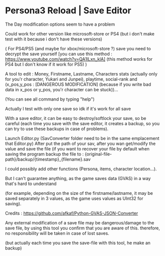 # Persona3 Reload | Save Editor
The Day modification options seem to have a problem

Could work for other version like microsoft-store or PS4 (but i don't make test with it because i don't have these versions)

( For PS4/PS5 (and maybe for xbox/microsoft-store ?) save you need to decrypt the save yourself [you can use this method : https://www.youtube.com/watch?v=QA1lLxn_klA] (this method works for PS4 but I don't know if it work for PS5) )

A tool to edit : Money, Firstname, Lastname, Characters stats (actually
only for you'r character, Yukari and Junpei), playtime, social-rank and (x_pos,y_pos 
: [DANGEROUS MODIFICATION] (because if you write bad data in x_pos or y_pos, you'r character can be stuck))...

(You can see all command by typing "help")

Actually I test with only one save so idk if it's work for all save

With a save editor, it can be easy to destroy/softlock your save, so be careful (each time you save with the save editor, it creates a backup, so you can try to use these backups in case of problems).

Launch Editor.py (SavConverter folder need to be in the same emplacement that Editor.py)
After put the path of your sav, after you wan get/modify the value and save the file
(if you want to recover your file by default when saving the
program backup the file to : {original-file-path}/backup/{timestamp}_{filename}.sav


I could possibly add other functions (Persona, items, character location...).

But I can't guarantee anything, as the game saves data (GVAS) in a way that's hard to understand

(for example, depending on the size of the firstname/lastname, it may be saved separately in 3 values,
as the game uses values as UInt32 for saving).


Credits :
https://github.com/afkaf/Python-GVAS-JSON-Converter

Any external modification of a save file may be dangerous/damage to the save file, by using this tool you confirm that you are aware of this. therefore, no responsibility will be taken in case of lost saves.

(but actually each time you save the save-file with this tool, he make an backup)

